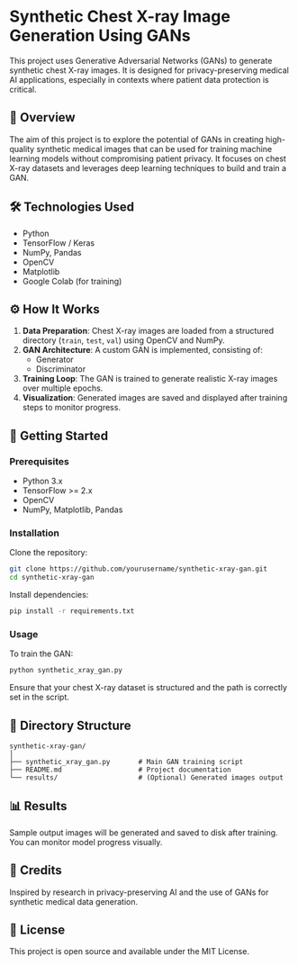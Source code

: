 # Synthetic Chest X-ray Image Generation Using GANs

This project uses Generative Adversarial Networks (GANs) to generate synthetic chest X-ray images. It is designed for privacy-preserving medical AI applications, especially in contexts where patient data protection is critical.

## 🧠 Overview

The aim of this project is to explore the potential of GANs in creating high-quality synthetic medical images that can be used for training machine learning models without compromising patient privacy. It focuses on chest X-ray datasets and leverages deep learning techniques to build and train a GAN.

## 🛠️ Technologies Used

- Python
- TensorFlow / Keras
- NumPy, Pandas
- OpenCV
- Matplotlib
- Google Colab (for training)

## ⚙️ How It Works

1. **Data Preparation**: Chest X-ray images are loaded from a structured directory (`train`, `test`, `val`) using OpenCV and NumPy.
2. **GAN Architecture**: A custom GAN is implemented, consisting of:
   - Generator
   - Discriminator
3. **Training Loop**: The GAN is trained to generate realistic X-ray images over multiple epochs.
4. **Visualization**: Generated images are saved and displayed after training steps to monitor progress.

## 🚀 Getting Started

### Prerequisites

- Python 3.x
- TensorFlow >= 2.x
- OpenCV
- NumPy, Matplotlib, Pandas

### Installation

Clone the repository:

```bash
git clone https://github.com/yourusername/synthetic-xray-gan.git
cd synthetic-xray-gan
```

Install dependencies:

```bash
pip install -r requirements.txt
```

### Usage

To train the GAN:

```bash
python synthetic_xray_gan.py
```

Ensure that your chest X-ray dataset is structured and the path is correctly set in the script.

## 📁 Directory Structure

```
synthetic-xray-gan/
│
├── synthetic_xray_gan.py       # Main GAN training script
├── README.md                   # Project documentation
└── results/                    # (Optional) Generated images output
```

## 📊 Results

Sample output images will be generated and saved to disk after training. You can monitor model progress visually.

## 🙌 Credits

Inspired by research in privacy-preserving AI and the use of GANs for synthetic medical data generation.

## 📄 License

This project is open source and available under the MIT License.

